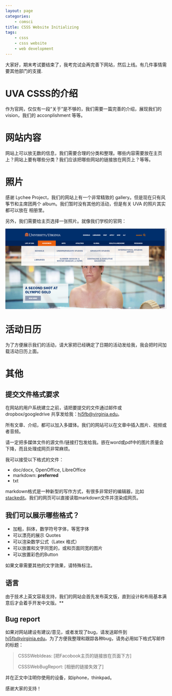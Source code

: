 ```yaml
---
layout: page
categories:
    - comsci
title: CSSS Website Initializing
tags:
    - csss
    - csss website
    - web development
---
```


大家好，期末考试要结束了，我考完试会再完善下网站，然后上线。有几件事情需要其他部门的支援.

# UVA CSSS的介绍

作为官网，仅仅有一段“关于”是不够的，我们需要一篇完善的介绍，展现我们的 vision，我们的 acconplishment 等等。

#  网站内容

网站上可以放无数的信息，我们需要合理的分类和整理。哪些内容需要放在主页上？网站上要有哪些分类？我们应该把哪些网站的链接放在网页上？等等。

# 照片

感谢 Lychee Project，我们的网站上有一个非常精致的 gallery。但是现在只有风筝节和主席团两个 album。我们暂时没有其他的活动，但是有关 UVA 的照片其实都可以放在 相册里。

另外，我们需要给主页选择一张照片。就像我们学校的官网：

![uvawebsiteimagecover](\images\uvawebsiteimagecover.PNG)

# 活动日历

为了方便展示我们的活动，请大家把已经确定了日期的活动发给我，我会把时间加载活动日历上面。

# 其他

## 提交文件格式要求

在网站的用户系统建立之前，请把要提交的文件通过邮件或 dropbox/googledrive 共享发给我：hj5fb@virginia.edu。

所有文章、介绍，都可以加入多媒体。我们的网站可以在文章中插入图片、视频或者音频。

请一定把多媒体文件的源文件/链接打包发给我。嵌在word或pdf中的图片质量会下降，而且处理成网页非常麻烦。

我可以接受以下格式的文件：

- doc/docx, OpenOffice, LibreOffice
- markdown: **preferred**
- txt

markdown格式是一种新型的写作方式，有很多非常好的编辑器，比如[stackedit](https://stackedit.io/)。我们的网页可以直接读取markdown文件并渲染成网页。

## 我们可以展示哪些格式？

- 加粗，斜体，数学符号字体，等宽字体
- 可以漂亮的展示 Quotes
- 可以渲染数学公式（Latex 格式）
- 可以放置和文字同宽的，或和页面同宽的图片
- 可以放置彩色的Button

如果文章需要其他的文字效果，请特殊标注。

## 语言

由于技术上英文容易支持，我们的网站会首先发布英文版，直到设计和布局基本满意后才会着手开发中文版。**

## Bug report

如果对网站建设有建议/意见，或者发现了bug，请发送邮件到 hj5fb@virginia.edu。为了方便我整理和跟踪各种bug，请务必用如下格式写邮件的标题：

> CSSSWebIdeas: [把Facobook主页的链接放在页面下方]
> 
> CSSSWebBugReport: [相册的链接失效了]

并在正文中注明你使用的设备，如iphone，thinkpad。

感谢大家的支持！
